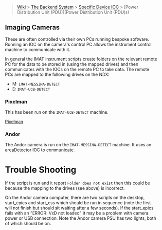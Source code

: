 > [Wiki](Home) > [The Backend System](The-Backend-System) > [Specific Device IOC](Specific-Device-IOC) > [Power Distribution Unit (PDU)](Power Distribution Unit (PDU)s)

## Imaging Cameras

These are often controlled via their own PCs running bespoke software.  Running an IOC on the camera's control PC allows the instrument control machine to communicate with it.

In general the IMAT instrument scripts create folders on the relevant remote PC for the data to be stored in (using the mapped drives) and then communicates with the IOCs on the remote PC to take data. The remote PCs are mapped to the following drives on the NDX: 

* M: `IMAT-MESSINA-DETECT`
* E: `IMAT-UCB-DETECT`

### Pixelman

This has been run on the `IMAT-UCB-DETECT` machine.

[Pixelman](https://github.com/ISISComputingGroup/ibex_developers_manual/wiki/Pixelman)

### Andor

The Andor camera is run on the `IMAT-MESSINA-DETECT` machine. It uses an areaDetector IOC to communicate.

# Trouble Shooting

If the script is run and it report `Folder does not exist` then this could be because the mapping to the drives (see above) is incorrect.

On the Andor camera computer, there are two scripts on the desktop, start_epics and start_css which should be run in sequence (note the first will not finish but should sit waiting after a few seconds).  If the start_epics fails with an "ERROR: VxD not loaded" it may be a problem with camera power or USB connection.  Note the Andor camera PSU has two lights, both of which should be on.